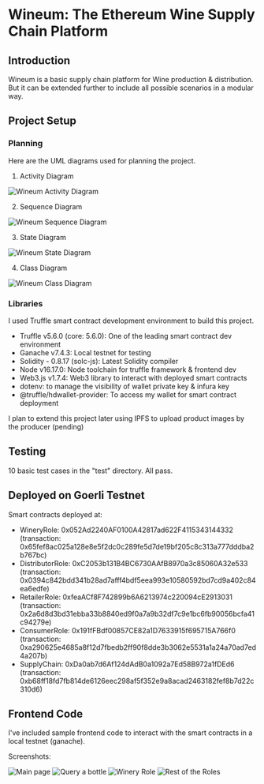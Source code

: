 # Wineum: The Ethereum Wine Supply Chain Platform

## Introduction

Wineum is a basic supply chain platform for Wine production & distribution. But it can be extended further to include all possible scenarios in a modular way.

## Project Setup

### Planning

Here are the UML diagrams used for planning the project.

1. Activity Diagram

![Wineum Activity Diagram](./images/Wine%20Activity%20Diagram.png "Wineum Activity Diagram")

2. Sequence Diagram

![Wineum Sequence Diagram](./images/Wine%20Sequence%20Diagram.png "Wineum Sequence Diagram")

3. State Diagram

![Wineum State Diagram](./images/Wineum%20State%20Diagram.png "Wineum State Diagram")

4. Class Diagram

![Wineum Class Diagram](./images/Wine%20Class%20Diagram.png "Wineum Class Diagram")

### Libraries

I used Truffle smart contract development environment to build this project.

- Truffle v5.6.0 (core: 5.6.0): One of the leading smart contract dev environment
- Ganache v7.4.3: Local testnet for testing
- Solidity - 0.8.17 (solc-js): Latest Solidity compiler
- Node v16.17.0: Node toolchain for truffle framework & frontend dev
- Web3.js v1.7.4: Web3 library to interact with deployed smart contracts
- dotenv: to manage the visibility of wallet private key & infura key
- @truffle/hdwallet-provider: To access my wallet for smart contract deployment


I plan to extend this project later using IPFS to upload product images by the producer (pending)

## Testing

10 basic test cases in the "test" directory.
All pass.


## Deployed on Goerli Testnet

Smart contracts deployed at:

- WineryRole: 0x052Ad2240AF0100A42817ad622F4115343144332 (transaction: 0x65fef8ac025a128e8e5f2dc0c289fe5d7de19bf205c8c313a777dddba2b767bc)
- DistributorRole: 0xC2053b131B4BC6730AAfB8970a3c85060A32e533 (transaction: 0x0394c842bdd341b28ad7afff4bdf5eea993e10580592bd7cd9a402c84ea6edfe)
- RetailerRole: 0xfeaACf8F742899b6A6213974c220094cE2913031 (transaction: 0x2a6d8d3bd31ebba33b8840ed9f0a7a9b32df7c9e1bc6fb90056bcfa41c94279e)
- ConsumerRole: 0x191fFBdf00857CE82a1D7633915f695715A766f0 (transaction: 0xa290625e4685a8f12d7fbedb2ff90f8dde3b3062e5531a1a24a70ad7ed4a207b)
- SupplyChain: 0xDa0ab7d6Af124dAdB0a1092a7Ed58B972a1fDEd6 (transaction: 0xb68ff18fd7fb814de6126eec298af5f352e9a8acad2463182fef8b7d22c310d6)

## Frontend Code

I've included sample frontend code to interact with the smart contracts in a local testnet (ganache).

Screenshots:

![Main page](./images/homeSnap.JPG "Main Page")
![Query a bottle](./images/querySnap.JPG "Querying a Bottle")
![Winery Role](./images/winerySnap.JPG "Winery Role")
![Rest of the Roles](./images/restSnap.JPG "Rest of the Roles")



